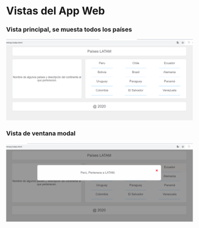 # Vistas del App Web

### Vista principal, se muesta todos los países
![Main](assets/main.png)

### Vista de ventana modal
![Main](assets/main-modal.png)